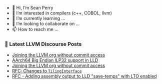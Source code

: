 - 👋 Hi, I’m Sean Perry
- 👀 I’m interested in compilers (c++, COBOL, llvm)
- 🌱 I’m currently learning ...
- 💞️ I’m looking to collaborate on ...
- 📫 How to reach me ...

<!---
s66perry/s66perry is a ✨ special ✨ repository because its `README.md` (this file) appears on your GitHub profile.
You can click the Preview link to take a look at your changes.
--->
### 📕 Latest LLVM Discourse Posts

<!-- DISCOURSE-LLVM:START -->
- [Joining the LLVM org without commit access](https://discourse.llvm.org/t/joining-the-llvm-org-without-commit-access/66800#post_2)
- [AArch64 Big Endian ILP32 support in LLD](https://discourse.llvm.org/t/aarch64-big-endian-ilp32-support-in-lld/65845#post_5)
- [Joining the LLVM org without commit access](https://discourse.llvm.org/t/joining-the-llvm-org-without-commit-access/66800#post_1)
- [RFC: Changes to `TilingInterface`](https://discourse.llvm.org/t/rfc-changes-to-tilinginterface/66649#post_17)
- [RFC - Adding assembly output to LLD &quot;save-temps&quot; with LTO enabled](https://discourse.llvm.org/t/rfc-adding-assembly-output-to-lld-save-temps-with-lto-enabled/66765#post_4)
<!-- DISCOURSE-LLVM:END -->
